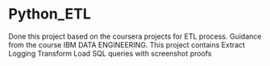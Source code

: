 # Python_ETL
Done this project based on the coursera projects for ETL process. Guidance from the course IBM DATA ENGINEERING.
This project contains
Extract
Logging
Transform
Load
SQL queries
with screenshot proofs
